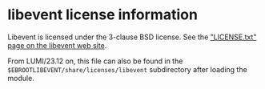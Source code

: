 # libevent license information

Libevent is licensed under the 3-clause BSD license.
See the 
["LICENSE.txt" page on the libevent web site](https://libevent.org/LICENSE.txt).

From LUMI/23.12 on, this file can also be found in the
`$EBROOTLIBEVENT/share/licenses/libevent` subdirectory after loading the module.
